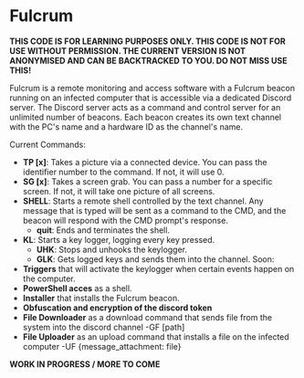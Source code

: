 # Fulcrum
**THIS CODE IS FOR LEARNING PURPOSES ONLY. THIS CODE IS NOT FOR USE WITHOUT PERMISSION. THE CURRENT VERSION IS NOT ANONYMISED AND CAN BE BACKTRACKED TO YOU. DO NOT MISS USE THIS!**

Fulcrum is a remote monitoring and access software with a Fulcrum beacon running on an infected computer that is accessible via a dedicated Discord server. The Discord server acts as a command and control server for an unlimited number of beacons. Each beacon creates its own text channel with the PC's name and a hardware ID as the channel's name.

Current Commands:
- **TP [x]**: Takes a picture via a connected device. You can pass the identifier number to the command. If not, it will use 0.
- **SG [x]**: Takes a screen grab. You can pass a number for a specific screen. If not, it will take one picture of all screens.
- **SHELL**: Starts a remote shell controlled by the text channel. Any message that is typed will be sent as a command to the CMD, and the beacon will respond with the CMD prompt's response.
  - **quit**: Ends and terminates the shell.
- **KL**: Starts a key logger, logging every key pressed.
  - **UHK**: Stops and unhooks the keylogger.
  - **GLK**: Gets logged keys and sends them into the channel.
Soon:
- **Triggers** that will activate the keylogger when certain events happen on the computer.
- **PowerShell acces** as a shell.
- **Installer** that installs the Fulcrum beacon.
- **Obfuscation and encryption of the discord token**
- **File Downloader** as a download command that sends file from the system into the discord channel -GF [path]
- **File Uploader** as an upload command that installs a file on the infected computer -UF {message_attachment: file}

**WORK IN PROGRESS / MORE TO COME**
